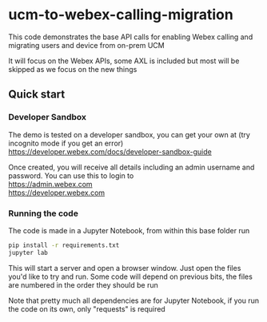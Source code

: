 # ucm-to-webex-calling-migration

This code demonstrates the base API calls for enabling Webex 
calling and migrating users and device from on-prem UCM

It will focus on the Webex APIs, some AXL is included but most 
will be skipped as we focus on the new things

## Quick start
### Developer Sandbox
The demo is tested on a developer sandbox, you can get your own
at (try incognito mode if you get an error)   
https://developer.webex.com/docs/developer-sandbox-guide

Once created, you will receive all details including an admin 
username and password.  You can use this to login to   
https://admin.webex.com   
https://developer.webex.com


### Running the code
The code is made in a Jupyter Notebook, from within this base folder 
run 
```cmd
pip install -r requirements.txt
jupyter lab
```
This will start a server and open a browser window.  Just open 
the files you'd like to try and run. Some code will depend on 
previous bits, the files are numbered in the order they should be 
run

Note that pretty much all dependencies are for Jupyter Notebook, if you 
run the code on its own, only "requests" is required